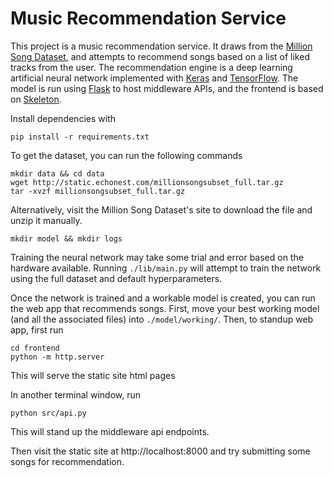 # Music Recommendation Service

This project is a music recommendation service. It draws from the [Million Song Dataset](https://labrosa.ee.columbia.edu/millionsong/), and attempts to recommend songs based on a list of liked tracks from the user. The recommendation engine is a deep learning artificial neural network implemented with [Keras](https://keras.io/) and [TensorFlow](https://github.com/tensorflow/tensorflow). The model is run using [Flask](https://github.com/pallets/flask/) to host middleware APIs, and the frontend is based on [Skeleton](http://getskeleton.com/).

Install dependencies with 
```
pip install -r requirements.txt
```

To get the dataset, you can run  the following commands
```
mkdir data && cd data
wget http://static.echonest.com/millionsongsubset_full.tar.gz
tar -xvzf millionsongsubset_full.tar.gz
```
Alternatively, visit the Million Song Dataset's site to download the file and unzip it manually.

```mkdir model && mkdir logs```

Training the neural network may take some trial and error based on the hardware available. Running 
```./lib/main.py``` will attempt to train the network using the full dataset and default hyperparameters.

Once the network is trained and a workable model is created, you can run the web app that recommends songs. First, move your best working model (and all the associated files) into ```./model/working/```. Then, to standup web app, first run 
```
cd frontend
python -m http.server
```
This will serve the static site html pages

In another terminal window, run
```
python src/api.py
```
This will stand up the middleware api endpoints.

Then visit the static site at http://localhost:8000 and try submitting some songs for recommendation.
